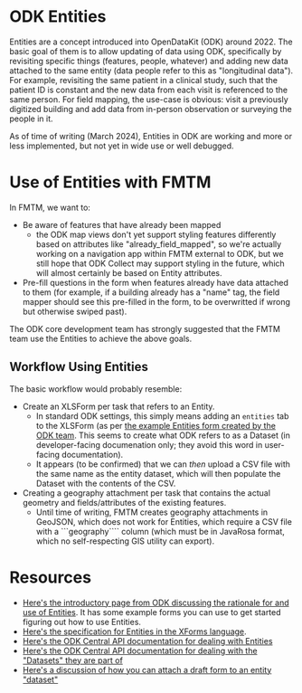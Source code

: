 # ODK Entities

Entities are a concept introduced into OpenDataKit (ODK) around 2022. The basic goal of them is to allow updating of data using ODK, specifically by revisiting specific things (features, people, whatever) and adding new data attached to the same entity (data people refer to this as "longitudinal data"). For example, revisiting the same patient in a clinical study, such that the patient ID is constant and the new data from each visit is referenced to the same person. For field mapping, the use-case is obvious: visit a previously digitized building and add data from in-person observation or surveying the people in it.

As of time of writing (March 2024), Entities in ODK are working and more or less implemented, but not yet in wide use or well debugged.

# Use of Entities with FMTM
In FMTM, we want to:
- Be aware of features that have already been mapped
  - the ODK map views don't yet support styling features differently based on attributes like "already_field_mapped", so we're actually working on a navigation app within FMTM external to ODK, but we still hope that ODK Collect may support styling in the future, which will almost certainly be based on Entity attributes.
- Pre-fill questions in the form when features already have data attached to them (for example, if a building already has a "name" tag, the field mapper should see this pre-filled in the form, to be overwritted if wrong but otherwise swiped past).

The ODK core development team has strongly suggested that the FMTM team use the Entities to achieve the above goals.

## Workflow Using Entities

The basic workflow would probably resemble:
- Create an XLSForm per task that refers to an Entity.
  - In standard ODK settings, this simply means adding an ```entities``` tab to the XLSForm (as per [the example Entities form created by the ODK team](https://docs.google.com/spreadsheets/d/1xboXBJhIUlhs0wlblCxcQ3DB5Ubpx2AxLDuaXh_JYyw/edit#gid=2050654322). This seems to create what ODK refers to as a Dataset (in developer-facing documenation only; they avoid this word in user-facing documentation). 
  - It appears (to be confirmed) that we can *then* upload a CSV file with the same name as the entity dataset, which will then populate the Dataset with the contents of the CSV.
- Creating a geography attachment per task that contains the actual geometry and fields/attributes of the existing features.
  - Until time of writing, FMTM creates geography attachments in GeoJSON, which does not work for Entities, which require a CSV file with a ```geography```` column (which must be in JavaRosa format, which no self-respecting GIS utility can export).
  


# Resources
- [Here's the introductory page from ODK discussing the rationale for and use of Entities](https://docs.getodk.org/central-entities/). It has some example forms you can use to get started figuring out how to use Entities.
- [Here's the specification for Entities in the XForms language](https://getodk.github.io/xforms-spec/entities).
- [Here's the ODK Central API documentation for dealing with Entities](https://docs.getodk.org/central-api-entity-management/)
- [Here's the ODK Central API documentation for dealing with the "Datasets" they are part of](https://docs.getodk.org/central-api-form-management/#related-datasets)
- [Here's a discussion of how you can attach a draft form to an entity "dataset"](https://docs.getodk.org/central-api-form-management/#linking-a-dataset-to-a-draft-form-attachment)
